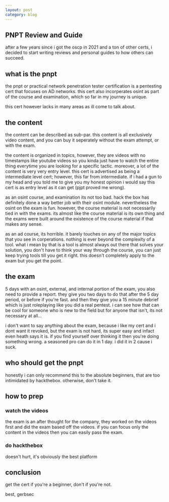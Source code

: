 ```yaml
---
layout: post
category: blog
---
```


## PNPT Review and Guide

after a few years since i got the oscp in 2021 and a ton of other certs, i decided to start writing reviews and personal guides to how others can
succeed. 

## what is the pnpt

the pnpt or practical network penetration tester certification is a pentesting cert that focuses on AD networks. this cert also incorperates osint as part of the course and examination, which so far in my journey is unique. 

this cert however lacks in many areas as ill come to talk about. 

## the content

the content can be described as sub-par. this content is all exclusively video content, and you can buy it seperately without the exam attempt, or with the exam.

the content is organized in topics, however, they are videos with no timestamps like youtube videos so you kinda just have to watch the entire thing everytime you are looking for a specific tactic. moreover, a lot of the content is very very entry level. this cert is advertised as being a intermediate level cert; however, this far from intermediate. if i had a gun to my head and you told me to give you my honest opinion i would say this cert is as entry level as it can get (pjpt proved me wrong). 

as an osint course, and examination its not too bad. hack the box has definitely done a way better job with their osint module. nevertheless the osint on the exam is fun. however, the course material is not necessarily tied in with the exams. its almost like the course material is its own thing and the exams were built around the existence of the course material if that makes any sense. 

as an ad course, its horrible. it barely touches on any of the major topics that you see in corperations. nothing is ever beyond the complexity of a tool. what i mean by that is a tool is almost always out there that solves your solution, you don't have to think your way through the course, you can just keep trying tools till you get it right. this doesn't completely apply to the exam but you get the point. 

## the exam

5 days with an osint, external, and internal portion of the exam, you also need to provide a report. they give you two days to do that after the 5 day period, or before if you're fast. and then they give you a 15 minute debrief which is just roleplaying like you did a real pentest. i can see how that can be cool for someone who is new to the field but for anyone that isn't, its not necessary at all...

i don't want to say anything about the exam, because i like my cert and i dont want it revoked, but the exam is not hard, its super easy and infact even heath says it is. if you find yourself over thinking it then you're doing something wrong. a seasoned pro can do it in 1 day. i did it in 2 cause i suck. 

## who should get the pnpt

honestly i can only recommend this to the absolute beginners, that are too intimidated by hackthebox. otherwise, don't take it. 

## how to prep

### watch the videos

the exam is an after thought for the company, they worked on the videos first and did the exam based off the videos. if you can focus only the content in the videos then you can easily pass the exam. 

### do hackthebox

doesn't hurt, it's obviously the best platform

## conclusion

get the cert if you're a beginner, don't if you're not. 

best, gerbsec